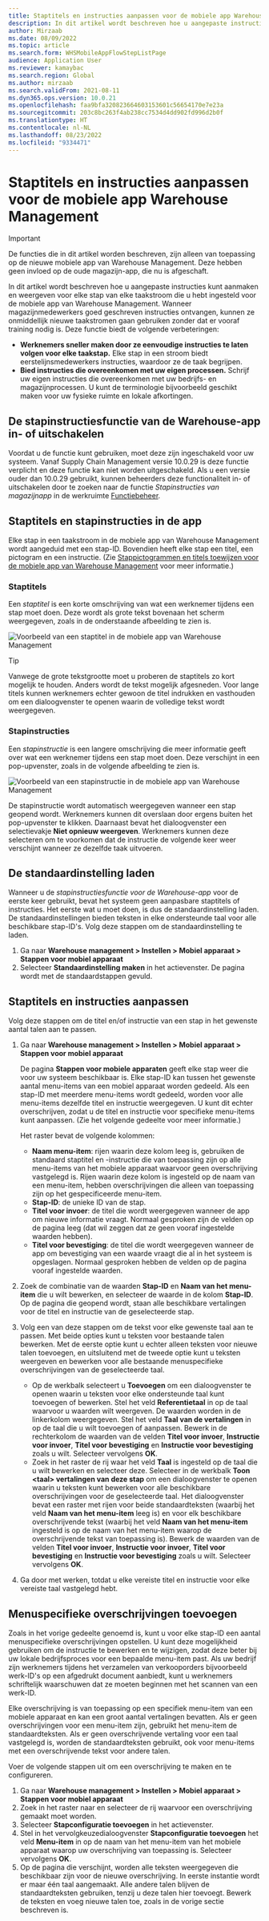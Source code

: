 ```yaml
---
title: Staptitels en instructies aanpassen voor de mobiele app Warehouse Management
description: In dit artikel wordt beschreven hoe u aangepaste instructies kunt aanmaken en weergeven voor elke stap van elke taakstroom die u hebt ingesteld voor de mobiele app van Warehouse Management.
author: Mirzaab
ms.date: 08/09/2022
ms.topic: article
ms.search.form: WHSMobileAppFlowStepListPage
audience: Application User
ms.reviewer: kamaybac
ms.search.region: Global
ms.author: mirzaab
ms.search.validFrom: 2021-08-11
ms.dyn365.ops.version: 10.0.21
ms.openlocfilehash: faa9bfa320823664603153601c56654170e7e23a
ms.sourcegitcommit: 203c8bc263f4ab238cc7534d4dd902fd996d2b0f
ms.translationtype: HT
ms.contentlocale: nl-NL
ms.lasthandoff: 08/23/2022
ms.locfileid: "9334471"
---
```

# <a name="customize-step-titles-and-instructions-for-the-warehouse-management-mobile-app"></a>Staptitels en instructies aanpassen voor de mobiele app Warehouse Management

> [!IMPORTANT]
> De functies die in dit artikel worden beschreven, zijn alleen van toepassing op de nieuwe mobiele app van Warehouse Management. Deze hebben geen invloed op de oude magazijn-app, die nu is afgeschaft.

In dit artikel wordt beschreven hoe u aangepaste instructies kunt aanmaken en weergeven voor elke stap van elke taakstroom die u hebt ingesteld voor de mobiele app van Warehouse Management. Wanneer magazijnmedewerkers goed geschreven instructies ontvangen, kunnen ze onmiddellijk nieuwe taakstromen gaan gebruiken zonder dat er vooraf training nodig is. Deze functie biedt de volgende verbeteringen:

- **Werknemers sneller maken door ze eenvoudige instructies te laten volgen voor elke taakstap.** Elke stap in een stroom biedt eerstelijnsmedewerkers instructies, waardoor ze de taak begrijpen.
- **Bied instructies die overeenkomen met uw eigen processen.** Schrijf uw eigen instructies die overeenkomen met uw bedrijfs- en magazijnprocessen. U kunt de terminologie bijvoorbeeld geschikt maken voor uw fysieke ruimte en lokale afkortingen.

## <a name="turn-the-warehouse-app-step-instructions-feature-on-or-off"></a>De stapinstructiesfunctie van de Warehouse-app in- of uitschakelen

Voordat u de functie kunt gebruiken, moet deze zijn ingeschakeld voor uw systeem. Vanaf Supply Chain Management versie 10.0.29 is deze functie verplicht en deze functie kan niet worden uitgeschakeld. Als u een versie ouder dan 10.0.29 gebruikt, kunnen beheerders deze functionaliteit in- of uitschakelen door te zoeken naar de functie *Stapinstructies van magazijnapp* in de werkruimte [Functiebeheer](../../fin-ops-core/fin-ops/get-started/feature-management/feature-management-overview.md).

## <a name="step-titles-and-step-instructions-in-the-app"></a>Staptitels en stapinstructies in de app

Elke stap in een taakstroom in de mobiele app van Warehouse Management wordt aangeduid met een stap-ID. Bovendien heeft elke stap een titel, een pictogram en een instructie. (Zie [Stappictogrammen en titels toewijzen voor de mobiele app van Warehouse Management](step-icons-titles.md) voor meer informatie.)

### <a name="step-titles"></a>Staptitels

Een *staptitel* is een korte omschrijving van wat een werknemer tijdens een stap moet doen. Deze wordt als grote tekst bovenaan het scherm weergegeven, zoals in de onderstaande afbeelding te zien is.

![Voorbeeld van een staptitel in de mobiele app van Warehouse Management](media/wma-step-title.png "Voorbeeld van een staptitel in de mobiele app van Warehouse Management")

> [!TIP]
> Vanwege de grote tekstgrootte moet u proberen de staptitels zo kort mogelijk te houden. Anders wordt de tekst mogelijk afgesneden. Voor lange titels kunnen werknemers echter gewoon de titel indrukken en vasthouden om een dialoogvenster te openen waarin de volledige tekst wordt weergegeven.

### <a name="step-instructions"></a>Stapinstructies

Een *stapinstructie* is een langere omschrijving die meer informatie geeft over wat een werknemer tijdens een stap moet doen. Deze verschijnt in een pop-upvenster, zoals in de volgende afbeelding te zien is.

![Voorbeeld van een stapinstructie in de mobiele app van Warehouse Management](media/wma-step-instructions.png "Voorbeeld van een stapinstructie in de mobiele app van Warehouse Management")

De stapinstructie wordt automatisch weergegeven wanneer een stap geopend wordt. Werknemers kunnen dit overslaan door ergens buiten het pop-upvenster te klikken. Daarnaast bevat het dialoogvenster een selectievakje **Niet opnieuw weergeven**. Werknemers kunnen deze selecteren om te voorkomen dat de instructie de volgende keer weer verschijnt wanneer ze dezelfde taak uitvoeren.

## <a name="load-the-default-setup"></a>De standaardinstelling laden

Wanneer u de *stapinstructiesfunctie voor de Warehouse-app* voor de eerste keer gebruikt, bevat het systeem geen aanpasbare staptitels of instructies. Het eerste wat u moet doen, is dus de standaardinstelling laden. De standaardinstellingen bieden teksten in elke ondersteunde taal voor alle beschikbare stap-ID's. Volg deze stappen om de standaardinstelling te laden.

1. Ga naar **Warehouse management \> Instellen \> Mobiel apparaat \> Stappen voor mobiel apparaat**
1. Selecteer **Standaardinstelling maken** in het actievenster. De pagina wordt met de standaardstappen gevuld.

## <a name="customize-step-titles-and-instructions"></a>Staptitels en instructies aanpassen

Volg deze stappen om de titel en/of instructie van een stap in het gewenste aantal talen aan te passen.

1. Ga naar **Warehouse management \> Instellen \> Mobiel apparaat \> Stappen voor mobiel apparaat**

    De pagina **Stappen voor mobiele apparaten** geeft elke stap weer die voor uw systeem beschikbaar is. Elke stap-ID kan tussen het gewenste aantal menu-items van een mobiel apparaat worden gedeeld. Als een stap-ID met meerdere menu-items wordt gedeeld, worden voor alle menu-items dezelfde titel en instructie weergegeven. U kunt dit echter overschrijven, zodat u de titel en instructie voor specifieke menu-items kunt aanpassen. (Zie het volgende gedeelte voor meer informatie.)

    Het raster bevat de volgende kolommen:

    - **Naam menu-item**: rijen waarin deze kolom leeg is, gebruiken de standaard staptitel en -instructie die van toepassing zijn op alle menu-items van het mobiele apparaat waarvoor geen overschrijving vastgelegd is. Rijen waarin deze kolom is ingesteld op de naam van een menu-item, hebben overschrijvingen die alleen van toepassing zijn op het gespecificeerde menu-item.
    - **Stap-ID**: de unieke ID van de stap.
    - **Titel voor invoer**: de titel die wordt weergegeven wanneer de app om nieuwe informatie vraagt. Normaal gesproken zijn de velden op de pagina leeg (dat wil zeggen dat ze geen vooraf ingestelde waarden hebben).
    - **Titel voor bevestiging**: de titel die wordt weergegeven wanneer de app om bevestiging van een waarde vraagt die al in het systeem is opgeslagen. Normaal gesproken hebben de velden op de pagina vooraf ingestelde waarden.

1. Zoek de combinatie van de waarden **Stap-ID** en **Naam van het menu-item** die u wilt bewerken, en selecteer de waarde in de kolom **Stap-ID**. Op de pagina die geopend wordt, staan alle beschikbare vertalingen voor de titel en instructie van de geselecteerde stap.
1. Volg een van deze stappen om de tekst voor elke gewenste taal aan te passen. Met beide opties kunt u teksten voor bestaande talen bewerken. Met de eerste optie kunt u echter alleen teksten voor nieuwe talen toevoegen, en uitsluitend met de tweede optie kunt u teksten weergeven en bewerken voor alle bestaande menuspecifieke overschrijvingen van de geselecteerde taal.

    - Op de werkbalk selecteert u **Toevoegen** om een dialoogvenster te openen waarin u teksten voor elke ondersteunde taal kunt toevoegen of bewerken. Stel het veld **Referentietaal** in op de taal waarvoor u waarden wilt weergeven. De waarden worden in de linkerkolom weergegeven. Stel het veld **Taal van de vertalingen** in op de taal die u wilt toevoegen of aanpassen. Bewerk in de rechterkolom de waarden van de velden **Titel voor invoer**, **Instructie voor invoer**, **Titel voor bevestiging** en **Instructie voor bevestiging** zoals u wilt. Selecteer vervolgens **OK**.
    - Zoek in het raster de rij waar het veld **Taal** is ingesteld op de taal die u wilt bewerken en selecteer deze. Selecteer in de werkbalk **Toon &lt;taal&gt; vertalingen van deze stap** om een dialoogvenster te openen waarin u teksten kunt bewerken voor alle beschikbare overschrijvingen voor de geselecteerde taal. Het dialoogvenster bevat een raster met rijen voor beide standaardteksten (waarbij het veld **Naam van het menu-item** leeg is) en voor elk beschikbare overschrijvende tekst (waarbij het veld **Naam van het menu-item** ingesteld is op de naam van het menu-item waarop de overschrijvende tekst van toepassing is). Bewerk de waarden van de velden **Titel voor invoer**, **Instructie voor invoer**, **Titel voor bevestiging** en **Instructie voor bevestiging** zoals u wilt. Selecteer vervolgens **OK**.

1. Ga door met werken, totdat u elke vereiste titel en instructie voor elke vereiste taal vastgelegd hebt.

## <a name="add-menu-specific-overrides"></a>Menuspecifieke overschrijvingen toevoegen

Zoals in het vorige gedeelte genoemd is, kunt u voor elke stap-ID een aantal menuspecifieke overschrijvingen opstellen. U kunt deze mogelijkheid gebruiken om de instructie te bewerken en te wijzigen, zodat deze beter bij uw lokale bedrijfsproces voor een bepaalde menu-item past. Als uw bedrijf zijn werknemers tijdens het verzamelen van verkooporders bijvoorbeeld werk-ID's op een afgedrukt document aanbiedt, kunt u werknemers schriftelijk waarschuwen dat ze moeten beginnen met het scannen van een werk-ID.

Elke overschrijving is van toepassing op een specifiek menu-item van een mobiele apparaat en kan een groot aantal vertalingen bevatten. Als er geen overschrijvingen voor een menu-item zijn, gebruikt het menu-item de standaardteksten. Als er geen overschrijvende vertaling voor een taal vastgelegd is, worden de standaardteksten gebruikt, ook voor menu-items met een overschrijvende tekst voor andere talen.

Voer de volgende stappen uit om een overschrijving te maken en te configureren.

1. Ga naar **Warehouse management \> Instellen \> Mobiel apparaat \> Stappen voor mobiel apparaat**
1. Zoek in het raster naar en selecteer de rij waarvoor een overschrijving gemaakt moet worden.
1. Selecteer **Stapconfiguratie toevoegen** in het actievenster.
1. Stel in het vervolgkeuzedialoogvenster **Stapconfiguratie toevoegen** het veld **Menu-item** in op de naam van het menu-item van het mobiele apparaat waarop uw overschrijving van toepassing is. Selecteer vervolgens **OK**.
1. Op de pagina die verschijnt, worden alle teksten weergegeven die beschikbaar zijn voor de nieuwe overschrijving. In eerste instantie wordt er maar één taal aangemaakt. Alle andere talen blijven de standaardteksten gebruiken, tenzij u deze talen hier toevoegt. Bewerk de teksten en voeg nieuwe talen toe, zoals in de vorige sectie beschreven is.
